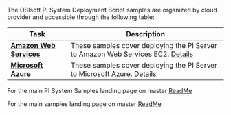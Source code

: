 The OSIsoft PI System Deployment Script samples are organized by cloud provider and accessible through the following table:

| Task                                       | Description                                                                                        |
| ------------------------------------------ | -------------------------------------------------------------------------------------------------- |
| **<a href="AWS/">Amazon Web Services</a>** | These samples cover deploying the PI Server to Amazon Web Services EC2. <a href="AWS/">Details</a> |
| **<a href="Azure/">Microsoft Azure</a>**   | These samples cover deploying the PI Server to Microsoft Azure. <a href="Azure/">Details</a>       |

For the main PI System Samples landing page on master [ReadMe](https://github.com/osisoft/OSI-Samples-PI-System)

For the main samples landing page on master [ReadMe](https://github.com/osisoft/OSI-Samples)
